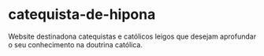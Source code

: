# catequista-de-hipona
Website destinadona catequistas e católicos leigos que desejam aprofundar o seu conhecimento na doutrina católica.
